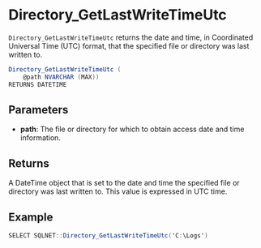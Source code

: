 # Directory_GetLastWriteTimeUtc

`Directory_GetLastWriteTimeUtc` returns the date and time, in Coordinated Universal Time (UTC) format, that the specified file or directory was last written to.

```csharp
Directory_GetLastWriteTimeUtc (
	@path NVARCHAR (MAX))
RETURNS DATETIME
```

## Parameters

 - **path**: The file or directory for which to obtain access date and time information.

## Returns

A DateTime object that is set to the date and time the specified file or directory was last written to. This value is expressed in UTC time.

## Example

```csharp
SELECT SQLNET::Directory_GetLastWriteTimeUtc('C:\Logs')
```

